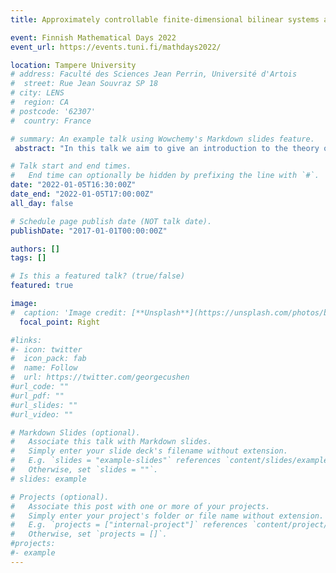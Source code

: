 ```yaml
---
title: Approximately controllable finite-dimensional bilinear systems are controllable

event: Finnish Mathematical Days 2022
event_url: https://events.tuni.fi/mathdays2022/

location: Tampere University
# address: Faculté des Sciences Jean Perrin, Université d'Artois
#  street: Rue Jean Souvraz SP 18
# city: LENS
#  region: CA
# postcode: '62307'
#  country: France

# summary: An example talk using Wowchemy's Markdown slides feature.
 abstract: "In this talk we aim to give an introduction to the theory of geometric control theory, presenting some basic results and useful tools. We use these results to show that a bilinear control system is approximately controllable if and only if it is controllable. We approach this property by looking at the foliation made by the orbits of the system, and by showing that there does not exist a codimension-one foliation in $R^n$ with dense leaves that are everywhere transversal to the radial direction. The proposed geometric approach allows to extend the result to homogeneous systems that are angularly controllable. Joint work with Mario Sigalotti."

# Talk start and end times.
#   End time can optionally be hidden by prefixing the line with `#`.
date: "2022-01-05T16:30:00Z"
date_end: "2022-01-05T17:00:00Z"
all_day: false

# Schedule page publish date (NOT talk date).
publishDate: "2017-01-01T00:00:00Z"

authors: []
tags: []

# Is this a featured talk? (true/false)
featured: true

image:
#  caption: 'Image credit: [**Unsplash**](https://unsplash.com/photos/bzdhc5b3Bxs)'
  focal_point: Right

#links:
#- icon: twitter
#  icon_pack: fab
#  name: Follow
#  url: https://twitter.com/georgecushen
#url_code: ""
#url_pdf: ""
#url_slides: ""
#url_video: ""

# Markdown Slides (optional).
#   Associate this talk with Markdown slides.
#   Simply enter your slide deck's filename without extension.
#   E.g. `slides = "example-slides"` references `content/slides/example-slides.md`.
#   Otherwise, set `slides = ""`.
# slides: example

# Projects (optional).
#   Associate this post with one or more of your projects.
#   Simply enter your project's folder or file name without extension.
#   E.g. `projects = ["internal-project"]` references `content/project/deep-learning/index.md`.
#   Otherwise, set `projects = []`.
#projects:
#- example
---
```


